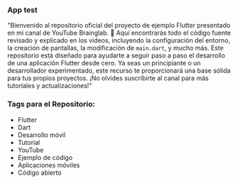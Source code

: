 ### **App test**

"Bienvenido al repositorio oficial del proyecto de ejemplo Flutter presentado en mi canal de YouTube Brainglab. 🚀 Aquí encontrarás todo el código fuente revisado y explicado en los videos, incluyendo la configuración del entorno, la creación de pantallas, la modificación de `main.dart`, y mucho más. Este repositorio está diseñado para ayudarte a seguir paso a paso el desarrollo de una aplicación Flutter desde cero. Ya seas un principiante o un desarrollador experimentado, este recurso te proporcionará una base sólida para tus propios proyectos. ¡No olvides suscribirte al canal para más tutoriales y actualizaciones!"

### **Tags para el Repositorio:**
- Flutter
- Dart
- Desarrollo móvil
- Tutorial
- YouTube
- Ejemplo de código
- Aplicaciones móviles
- Código abierto

